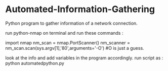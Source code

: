 # Automated-Information-Gathering
Python program to gather information of a network connection.

run python-nmap on terminal and run these commands :

import nmap
nm_scan = nmap.PortScanner()
nm_scanner = nm_scan.scan(sys.argv[1],'80',arguments='-O') #O is just a guess.

look at the info and add variables in the program accordingly.
run script as : python automatedpython.py <ipaddress>
